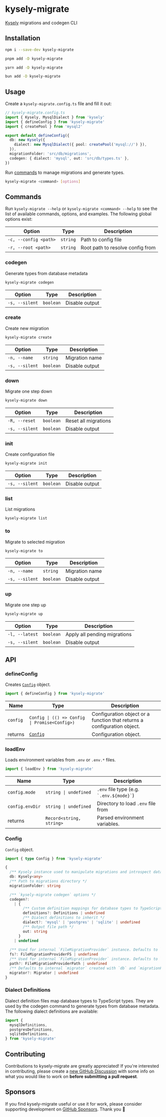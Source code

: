 # kysely-migrate

[Kysely](https://github.com/kysely-org/kysely) migrations and codegen CLI

## Installation

```bash
npm i --save-dev kysely-migrate
```
```bash
pnpm add -D kysely-migrate
```
```bash
yarn add -D kysely-migrate
```
```bash
bun add -D kysely-migrate
```

## Usage

Create a `kysely-migrate.config.ts` file and fill it out:

```ts
// kysely-migrate.config.ts
import { Kysely, MysqlDialect } from 'kysely'
import { defineConfig } from 'kysely-migrate'
import { createPool } from 'mysql2'

export default defineConfig({
  db: new Kysely({
    dialect: new MysqlDialect({ pool: createPool('mysql://') }),
  }),
  migrationFolder: 'src/db/migrations',
  codegen: { dialect: 'mysql', out: 'src/db/types.ts' },
})
```

Run [commands](#commands) to manage migrations and generate types.

```bash
kysely-migrate <command> [options]
```

## Commands

Run `kysely-migrate --help` or `kysely-migrate <command> --help` to see the list of available commands, options, and examples. The following global options exist:

| Option               | Type     | Description                     |
| -------------------- | -------- | ------------------------------- |
| `-c, --config <path>` | `string` | Path to config file               |
| `-r, --root <path>`  | `string` | Root path to resolve config from |

### codegen

Generate types from database metadata

```bash
kysely-migrate codegen
```

| Option         | Type      | Description    |
| -------------- | --------- | -------------- |
| `-s, --silent` | `boolean` | Disable output |

### create

Create new migration

```bash
kysely-migrate create
```

| Option         | Type      | Description    |
| -------------- | --------- | -------------- |
| `-n, --name`   | `string`  | Migration name |
| `-s, --silent` | `boolean` | Disable output |

### down

Migrate one step down

```bash
kysely-migrate down
```

| Option         | Type      | Description          |
| -------------- | --------- | -------------------- |
| `-R, --reset`  | `boolean` | Reset all migrations |
| `-s, --silent` | `boolean` | Disable output       |

### init

Create configuration file

```bash
kysely-migrate init
```

| Option         | Type      | Description    |
| -------------- | --------- | -------------- |
| `-s, --silent` | `boolean` | Disable output |

### list

List migrations

```bash
kysely-migrate list
```

### to

Migrate to selected migration

```bash
kysely-migrate to
```

| Option         | Type      | Description    |
| -------------- | --------- | -------------- |
| `-n, --name`   | `string`  | Migration name |
| `-s, --silent` | `boolean` | Disable output |

### up

Migrate one step up

```bash
kysely-migrate up
```

| Option         | Type      | Description                  |
| -------------- | --------- | ---------------------------- |
| `-l, --latest` | `boolean` | Apply all pending migrations |
| `-s, --silent` | `boolean` | Disable output               |

## API

### defineConfig

Creates [`Config`](#config) object.

```ts
import { defineConfig } from 'kysely-migrate'
```

| Name    | Type                                       | Description                                                           |
| ------- | ------------------------------------------ | --------------------------------------------------------------------- |
| `config` | `Config \| (() => Config \| Promise<Config>)` | Configuration object or a function that returns a configuration object. |
| returns | [`Config`](#config)                          | Configuration object.                                                  |

### loadEnv

Loads environment variables from `.env` or `.env.*` files.

```ts
import { loadEnv } from 'kysely-migrate'
```

| Name           | Type                      | Description                                 |
| -------------- | ------------------------- | ------------------------------------------- |
| `config.mode`   | `string \| undefined`      | `.env` file type (e.g. `` `.env.${mode}` ``) |
| `config.envDir` | `string \| undefined`      | Directory to load `.env` file from           |
| returns        | `Record<string, string>`  | Parsed environment variables.               |

### Config

`Config` object.

```ts
import { type Config } from 'kysely-migrate'
```

```ts
{
  /** Kysely instance used to manipulate migrations and introspect database */
  db: Kysely<any>
  /** Path to migrations directory */
  migrationFolder: string

  /** `kysely-migrate codegen` options */
  codegen?:
    | {
        /** Custom definition mappings for database types to TypeScript types */
        definitions?: Definitions | undefined
        /** Dialect definitions to inherit */
        dialect?: 'mysql' | 'postgres' | 'sqlite' | undefined
        /** Output file path */
        out: string
      }
    | undefined
  
  /** Used for internal `FileMigrationProvider` instance. Defaults to `node:fs/promises`. */
  fs?: FileMigrationProviderFS | undefined
  /** Used for internal `FileMigrationProvider` instance. Defaults to `node:path`. */
  path?: FileMigrationProviderPath | undefined
  /** Defaults to internal `migrator` created with `db` and `migrationFolder`. */
  migrator?: Migrator | undefined
}
```

### Dialect Definitions

Dialect definition files map database types to TypeScript types. They are used by the codegen command to generate types from database metadata. The following dialect definitions are available:

```ts
import {
  mysqlDefinitions,
  postgresDefinitions,
  sqliteDefinitions,
} from 'kysely-migrate'
```

## Contributing

Contributions to kysely-migrate are greatly appreciated! If you're interested in contributing, please create a [new GitHub Discussion](https://github.com/tmm/kysely-migrate/discussions/new?category=ideas) with some info on what you would like to work on **before submitting a pull request**.

## Sponsors

If you find kysely-migrate useful or use it for work, please consider supporting development on [GitHub Sponsors](https://github.com/sponsors/tmm). Thank you 🙏
